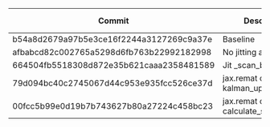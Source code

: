 | Commit                                   | Description                         | no_stages | with_missings | runtime (home) |
| ---------------------------------------- | ----------------------------------- | --------- | ------------- | -------------- |
| b54a8d2679a97b5e3ce16f2244a3127269c9a37e | Baseline                            | 2.4GiB    | 2.4GiB        | 27s            |
| afbabcd82c002765a5298d6fb763b22992182998 | No jitting at all                   | 3.9GiB    | 3.9GiB        | 36s            |
| 664504fb5518308d872e35b621caaa2358481589 | Jit \_scan_body                     | 3.9GiB    | 3.9GiB        | 37s            |
| 79d094bc40c2745067d44c953e935fcc526ce37d | jax.remat on kalman_update          | 1.9GiB    | 1.9GiB        | 26s            |
| 00fcc5b99e0d19b7b743627b80a27224c458bc23 | jax.remat on calculate_sigma_points | 1.9GiB    | 1.9GiB        | 25s            |
